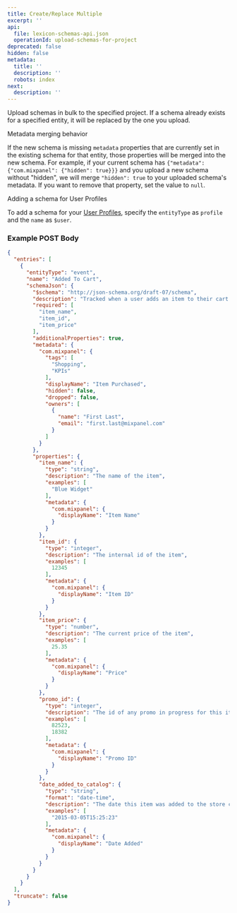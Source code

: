 ```yaml
---
title: Create/Replace Multiple
excerpt: ''
api:
  file: lexicon-schemas-api.json
  operationId: upload-schemas-for-project
deprecated: false
hidden: false
metadata:
  title: ''
  description: ''
  robots: index
next:
  description: ''
---
```

Upload schemas in bulk to the specified project. If a schema already exists for a specified entity, it will be replaced by the one you upload.

<Callout icon="🚧" theme="warn">
  Metadata merging behavior

  If the new schema is missing `metadata` properties that are currently set in the existing schema for that entity, those properties will be merged into the new schema. For example, if your current schema has `{"metadata": {"com.mixpanel": {"hidden": true}}}` and you upload a new schema without "hidden", we will merge `"hidden": true` to your uploaded schema's metadata. If you want to remove that property, set the value to `null`.
</Callout>

<Callout icon="📘" theme="info">
  Adding a schema for User Profiles

  To add a schema for your [User Profiles](https://help.mixpanel.com/hc/en-us/articles/115004501966-User-Profiles), specify the `entityType` as `profile` and the `name` as `$user`.
</Callout>

### Example POST Body

```json
{
  "entries": [
    {
      "entityType": "event",
      "name": "Added To Cart",
      "schemaJson": {
        "$schema": "http://json-schema.org/draft-07/schema",
        "description": "Tracked when a user adds an item to their cart.",
        "required": [
          "item_name",
          "item_id",
          "item_price"
        ],
        "additionalProperties": true,
        "metadata": {
          "com.mixpanel": {
            "tags": [
              "Shopping",
              "KPIs"
            ],
            "displayName": "Item Purchased",
            "hidden": false,
            "dropped": false,
            "owners": [
              {
                "name": "First Last",
                "email": "first.last@mixpanel.com"
              }
            ]
          }
        },
        "properties": {
          "item_name": {
            "type": "string",
            "description": "The name of the item",
            "examples": [
              "Blue Widget"
            ],
            "metadata": {
              "com.mixpanel": {
                "displayName": "Item Name"
              }
            }
          },
          "item_id": {
            "type": "integer",
            "description": "The internal id of the item",
            "examples": [
              12345
            ],
            "metadata": {
              "com.mixpanel": {
                "displayName": "Item ID"
              }
            }
          },
          "item_price": {
            "type": "number",
            "description": "The current price of the item",
            "examples": [
              25.35
            ],
            "metadata": {
              "com.mixpanel": {
                "displayName": "Price"
              }
            }
          },
          "promo_id": {
            "type": "integer",
            "description": "The id of any promo in progress for this item",
            "examples": [
              82523,
              18382
            ],
            "metadata": {
              "com.mixpanel": {
                "displayName": "Promo ID"
              }
            }
          },
          "date_added_to_catalog": {
            "type": "string",
            "format": "date-time",
            "description": "The date this item was added to the store catalog",
            "examples": [
              "2015-03-05T15:25:23"
            ],
            "metadata": {
              "com.mixpanel": {
                "displayName": "Date Added"
              }
            }
          }
        }
      }
    }
  ],
  "truncate": false
}
```
